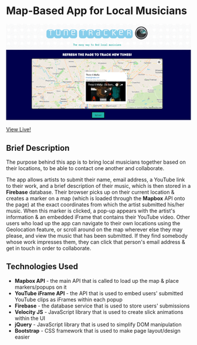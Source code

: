 # Map-Based App for Local Musicians

![Tune Tracker App](assets/images/TuneTracker_Screenshot.png)

 [View Live!](https://bereznd1.github.io/TuneTracker/) 


## Brief Description

The purpose behind this app is to bring local musicians together based on their locations, to be able to contact one another and collaborate.

The app allows artists to submit their name, email address, a YouTube link to their work, and a brief description of their music, which is then stored in a **Firebase** database. Their browser picks up on their current location & creates a marker on a map (which is loaded through the **Mapbox** API onto the page) at the exact coordinates from which the artist submitted his/her music. When this marker is clicked, a pop-up appears with the artist's information & an embedded iFrame that contains their YouTube video. Other users who load up the app can navigate to their own locations using the Geolocation feature, or scroll around on the map wherever else they may please, and view the music that has been submitted. If they find somebody whose work impresses them, they can click that person's email address & get in touch in order to collaborate. 

## Technologies Used

* **Mapbox API** - the main API that is called to load up the map & place markers/popups on it 
* **YouTube iFrame API** - the API that is used to embed users' submitted YouTube clips as iFrames within each popup
* **Firebase** - the database service that is used to store users' submissions
* **Velocity JS** - JavaScript library that is used to create slick animations within the UI
* **jQuery** - JavaScript library that is used to simplify DOM manipulation
* **Bootstrap** - CSS framework that is used to make page layout/design easier